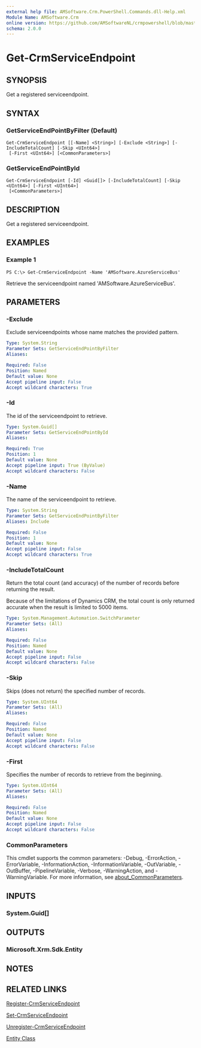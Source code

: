 ```yaml
---
external help file: AMSoftware.Crm.PowerShell.Commands.dll-Help.xml
Module Name: AMSoftware.Crm
online version: https://github.com/AMSoftwareNL/crmpowershell/blob/master/docs/Get-CrmServiceEndpoint.md
schema: 2.0.0
---
```


# Get-CrmServiceEndpoint

## SYNOPSIS
Get a registered serviceendpoint.

## SYNTAX

### GetServiceEndPointByFilter (Default)
```
Get-CrmServiceEndpoint [[-Name] <String>] [-Exclude <String>] [-IncludeTotalCount] [-Skip <UInt64>]
 [-First <UInt64>] [<CommonParameters>]
```

### GetServiceEndPointById
```
Get-CrmServiceEndpoint [-Id] <Guid[]> [-IncludeTotalCount] [-Skip <UInt64>] [-First <UInt64>]
 [<CommonParameters>]
```

## DESCRIPTION
Get a registered serviceendpoint.

## EXAMPLES

### Example 1
```
PS C:\> Get-CrmServiceEndpoint -Name 'AMSoftware.AzureServiceBus'
```

Retrieve the serviceendpoint named 'AMSoftware.AzureServiceBus'.

## PARAMETERS

### -Exclude
Exclude serviceendpoints whose name matches the provided pattern.

```yaml
Type: System.String
Parameter Sets: GetServiceEndPointByFilter
Aliases:

Required: False
Position: Named
Default value: None
Accept pipeline input: False
Accept wildcard characters: True
```

### -Id
The id of the serviceendpoint to retrieve.

```yaml
Type: System.Guid[]
Parameter Sets: GetServiceEndPointById
Aliases:

Required: True
Position: 1
Default value: None
Accept pipeline input: True (ByValue)
Accept wildcard characters: False
```

### -Name
The name of the serviceendpoint to retrieve.

```yaml
Type: System.String
Parameter Sets: GetServiceEndPointByFilter
Aliases: Include

Required: False
Position: 1
Default value: None
Accept pipeline input: False
Accept wildcard characters: True
```

### -IncludeTotalCount
Return the total count (and accuracy) of the number of records before returning the result.

Because of the limitations of Dynamics CRM, the total count is only returned accurate when the result is limited to 5000 items.

```yaml
Type: System.Management.Automation.SwitchParameter
Parameter Sets: (All)
Aliases:

Required: False
Position: Named
Default value: None
Accept pipeline input: False
Accept wildcard characters: False
```

### -Skip
Skips (does not return) the specified number of records.

```yaml
Type: System.UInt64
Parameter Sets: (All)
Aliases:

Required: False
Position: Named
Default value: None
Accept pipeline input: False
Accept wildcard characters: False
```

### -First
Specifies the number of records to retrieve from the beginning.

```yaml
Type: System.UInt64
Parameter Sets: (All)
Aliases:

Required: False
Position: Named
Default value: None
Accept pipeline input: False
Accept wildcard characters: False
```

### CommonParameters
This cmdlet supports the common parameters: -Debug, -ErrorAction, -ErrorVariable, -InformationAction, -InformationVariable, -OutVariable, -OutBuffer, -PipelineVariable, -Verbose, -WarningAction, and -WarningVariable. For more information, see [about_CommonParameters](http://go.microsoft.com/fwlink/?LinkID=113216).

## INPUTS

### System.Guid[]

## OUTPUTS

### Microsoft.Xrm.Sdk.Entity

## NOTES

## RELATED LINKS

[Register-CrmServiceEndpoint](Register-CrmServiceEndpoint.md)

[Set-CrmServiceEndpoint](Set-CrmServiceEndpoint.md)

[Unregister-CrmServiceEndpoint](Unregister-CrmServiceEndpoint.md)

[Entity Class](https://docs.microsoft.com/en-us/dotnet/api/microsoft.xrm.sdk.entity)
